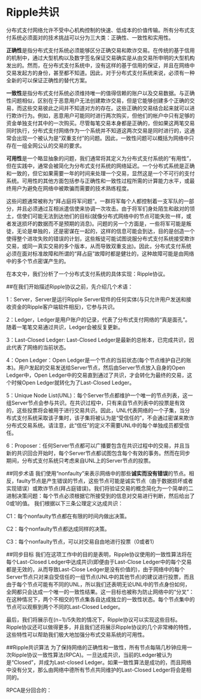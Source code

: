 # Ripple共识

分布式支付网络允许不受中心机构控制的快速、低成本的价值传输。所有分布式支付系统必须面对的技术挑战可以分为三大类：正确性、一致性和实用性。

**正确性**是指分布式支付系统必须能够区分正确交易和欺诈交易。在传统的基于信用的机制中，通过大型机构以及数字签名保证交易确实是从由交易所申明的大型机构发出的。然而，在分布式支付系统中，没有这样的基于信用的保证，并且在网络中交易发起方的身份，甚至都不知道。因此，对于分布式支付系统来说，必须有一种全新的可以保证正确性的替代方案。

**一致性**是指分布式支付系统必须维持唯一的值得信赖的账户以及交易数据。与正确性问题相似，区别在于恶意用户无法创建欺诈交易，但是它能够创建多个正确的交易，而这些交易彼此之间并不知道对方的存在。这些正确的交易结合起来就可以进行欺诈行为。例如，恶意用户可能同时进行两次购买，但他们的帐户中只有足够的资金单独支付其中的一次购买。尽管每笔交易本身都是正确的，但如果这两笔交易同时执行，分布式支付网络作为一个系统并不知道这两次交易是同时进行的，这通常会出现一个被认为是“双重支付”的问题。因此，一致性问题可以概括为网络中只存在一组全网公认的交易的要求。

**可用性**是一个略显抽象的问题，我们通常将其定义为分布式支付系统的“有用性”，但在实践中，通常会被简化为分布式支付系统的网络延迟。一个分布式系统是正确和一致的，但它如果需要一年的时间来处理一个交易，显然这是一个不可行的支付系统。可用性的其他方面包括参与正确性和一致性过程所需的计算能力水平，或最终用户为避免在网络中被欺骗而需要的技术熟练程度。

这些问题通常被称为“拜占庭将军问题”。一群将军每个人都控制着一支军队的一部分，并且必须通过互相派遣信使来协调一次攻击。由于将军们身处陌生和敌对的领土，信使们可能无法到达他们的目标(就像分布式网络中的节点可能失败一样，或者发送损坏的数据而不是预期的消息)。问题的另一个方面是，一些将军可能是叛徒，无论是单独的，还是密谋在一起的，这样的信息可能会到达，目的是创造一个使得整个进攻失败的错误的计划，这些叛徒可能试图说服分布式支付系统接受欺诈交易，或同一真实交易的多个版本，从而导致双重支出)。因此，分布式支付系统必须在面对标准故障和所谓的“拜占庭”故障时都是健壮的，这种故障可能是由网络中的多个节点密谋产生的。

在本文中，我们分析了一个分布式支付系统的具体实现：Ripple协议。

##在我们开始描述Ripple协议之前，先介绍几个术语：

1：Server，Server是运行Ripple Server软件的任何实体(与只允许用户发送和接收资金的Ripple客户端软件相反)，它参与共识。

2：Ledger，Ledger是用户账户的记录，代表了分布式支付网络的“真是面孔”。随着一笔笔交易通过共识，Ledger会被反复更新。

3：Last-Closed Ledger: Last-Closed Ledger是最新的总帐本，已完成共识，因此代表了网络的当前状态。

4：Open Ledger：Open Ledger是一个节点的当前状态(每个节点维护自己的账本)。用户发起的交易发送给Server节点，然后由Server节点放入自身的Open Ledger中，Open Ledger中的交易直到通过了共识，才会转化为最终的交易，这个时候Open Ledger就转化为了Last-Closed Ledger。

5：Unique Node List(UNL)：每个Server节点都维护一个唯一的节点列表，这一组Server节点会参与共识。在共识过程中，只有来自节点列表中的投票是有效的，这些投票将会被用于进行交易共识。因此，UNL代表网络的一个子集，当分布式支付系统采取该子集时，该子集将被认为是“受信任的”，不会通过密谋来欺诈分布式交易系统。请注意，此“信任”的定义不需要UNL中的每个单独成员都受信任。

6：Proposer：任何Server节点都可以广播要包含在共识过程中的交易，并且当新的共识回合开始时，每个Server节点都试图包含每个有效的事务。然而在同步期间，分布式支付系统只考虑来自UNL上的Server节点的投票。

##同步术语
我们使用“nonfaulty”来表示网络中的那些**诚实而没有错误**的节点。相反，faulty节点是产生错误的节点，这些节点可能是诚实节点（由于数据损坏或者实现错误）或欺诈节点(拜占庭错误)。我们将验证交易的概念简化为一个简单的二进制决策问题：每个节点必须根据它所接受到的信息对交易进行判断，然后给出了0或1的值。
我们根据以下三条公理定义达成共识：

C1：每个nonfaulty节点都在有限的时间内做出决策。

C2：每个nonfaulty节点都达成同样的决策。

C3：每个nonfaulty节点，可以对交易自由地进行投票（0或者1）

##同步目标
我们在这项工作中的目的是表明，Ripple协议使用的一致性算法将在每个Last-Closed Ledger中达成共识(即便由于Last-Close Ledger中的每个交易都是无效的，从而导致Last-Close Ledger是没有价值的)，由于网络中的每个Server节点只对来自受信任的一组节点(UNL中的其他节点)的建议进行投票，而且由于每个节点可能有不同的UNL，所以我们还表明无论UNL中的节点身份如何，全网都只会达成一个唯一的一致性结果。这一目标也被称为防止网络中的“分叉”：在这种情况下，两个不相交的节点集各自达成独立的一致性状态。每个节点集中的节点可以观察到两个不同的Last-Closed Ledger。

最后，我们将展示在(n−1)/5失败的情况下，Ripple协议可以实现这些目标。Ripple协议还可以做得更多，并且我们还将展示Ripple协议的几个非常棒的特性，这些特性可以帮助我们极大地加强分布式交易系统的可用性。

##Ripple共识算法
为了保持网络的正确性和一致性，所有节点每隔几秒钟应用一次Ripple协议一致性算法(RPCA)。一旦达成共识，当前的Ledger被认为是“Closed”，并成为Last-closed Ledger。如果一致性算法是成功的，而且网络中没有分叉，那么由网络中德所有节点共同维护的Last-Closed Ledger将会是相同的。

RPCA是分回合的：
